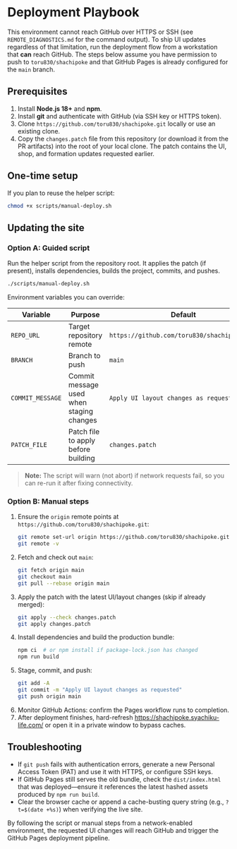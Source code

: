 # Deployment Playbook

This environment cannot reach GitHub over HTTPS or SSH (see `REMOTE_DIAGNOSTICS.md` for the command output). To ship UI updates regardless of that limitation, run the deployment flow from a workstation that **can** reach GitHub. The steps below assume you have permission to push to `toru830/shachipoke` and that GitHub Pages is already configured for the `main` branch.

## Prerequisites

1. Install **Node.js 18+** and **npm**.
2. Install **git** and authenticate with GitHub (via SSH key or HTTPS token).
3. Clone `https://github.com/toru830/shachipoke.git` locally or use an existing clone.
4. Copy the `changes.patch` file from this repository (or download it from the PR artifacts) into the root of your local clone. The patch contains the UI, shop, and formation updates requested earlier.

## One-time setup

If you plan to reuse the helper script:

```bash
chmod +x scripts/manual-deploy.sh
```

## Updating the site

### Option A: Guided script

Run the helper script from the repository root. It applies the patch (if present), installs dependencies, builds the project, commits, and pushes.

```bash
./scripts/manual-deploy.sh
```

Environment variables you can override:

| Variable | Purpose | Default |
|----------|---------|---------|
| `REPO_URL` | Target repository remote | `https://github.com/toru830/shachipoke.git` |
| `BRANCH` | Branch to push | `main` |
| `COMMIT_MESSAGE` | Commit message used when staging changes | `Apply UI layout changes as requested` |
| `PATCH_FILE` | Patch file to apply before building | `changes.patch` |

> **Note:** The script will warn (not abort) if network requests fail, so you can re-run it after fixing connectivity.

### Option B: Manual steps

1. Ensure the `origin` remote points at `https://github.com/toru830/shachipoke.git`:
   ```bash
   git remote set-url origin https://github.com/toru830/shachipoke.git
   git remote -v
   ```
2. Fetch and check out `main`:
   ```bash
   git fetch origin main
   git checkout main
   git pull --rebase origin main
   ```
3. Apply the patch with the latest UI/layout changes (skip if already merged):
   ```bash
   git apply --check changes.patch
   git apply changes.patch
   ```
4. Install dependencies and build the production bundle:
   ```bash
   npm ci  # or npm install if package-lock.json has changed
   npm run build
   ```
5. Stage, commit, and push:
   ```bash
   git add -A
   git commit -m "Apply UI layout changes as requested"
   git push origin main
   ```
6. Monitor GitHub Actions: confirm the Pages workflow runs to completion.
7. After deployment finishes, hard-refresh https://shachipoke.syachiku-life.com/ or open it in a private window to bypass caches.

## Troubleshooting

- If `git push` fails with authentication errors, generate a new Personal Access Token (PAT) and use it with HTTPS, or configure SSH keys.
- If GitHub Pages still serves the old bundle, check the `dist/index.html` that was deployed—ensure it references the latest hashed assets produced by `npm run build`.
- Clear the browser cache or append a cache-busting query string (e.g., `?t=$(date +%s)`) when verifying the live site.

By following the script or manual steps from a network-enabled environment, the requested UI changes will reach GitHub and trigger the GitHub Pages deployment pipeline.
